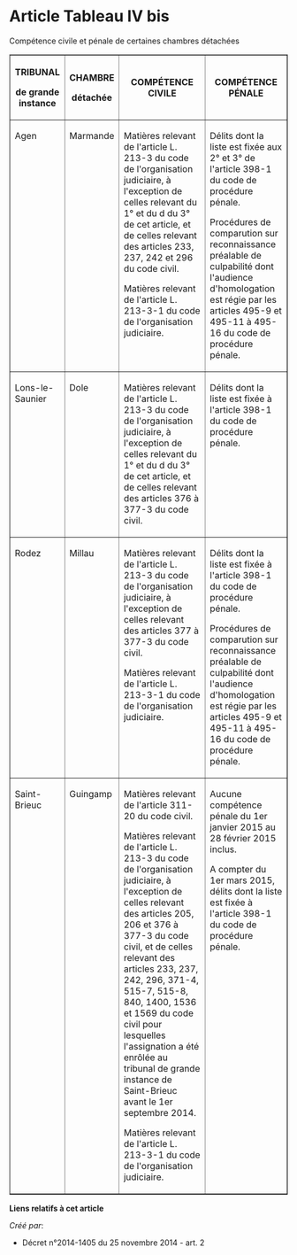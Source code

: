 # Article Tableau IV bis

Compétence civile et pénale de certaines chambres détachées

<table border="1">
  <tbody>
    <tr>
      <th>

TRIBUNAL 

de grande instance

</th>
      <th>

CHAMBRE 

détachée

</th>
      <th>

COMPÉTENCE CIVILE

</th>
      <th>

COMPÉTENCE PÉNALE

</th>
    </tr>
    <tr>
      <td valign="top" align="left">

Agen

</td>
      <td align="left" valign="top">

Marmande

</td>
      <td valign="top" align="left">

Matières relevant de l'article L. 213-3 du code de l'organisation judiciaire, à l'exception de celles relevant du 1° et du d
du 3° de cet article, et de celles relevant des articles 233, 237, 242 et 296 du code civil.

Matières relevant de l'article L. 213-3-1 du code de l'organisation judiciaire.

</td>
      <td align="left" valign="top">

Délits dont la liste est fixée aux 2° et 3° de l'article 398-1 du code de procédure pénale.

Procédures de comparution sur reconnaissance préalable de culpabilité dont l'audience d'homologation est régie par les
articles 495-9 et 495-11 à 495-16 du code de procédure pénale.

</td>
    </tr>
    <tr>
      <td align="left" valign="top">

Lons-le-Saunier

</td>
      <td align="left" valign="top">

Dole

</td>
      <td align="left" valign="top">

Matières relevant de l'article L. 213-3 du code de l'organisation judiciaire, à l'exception de celles relevant du 1° et du d
du 3° de cet article, et de celles relevant des articles 376 à 377-3 du code civil.

</td>
      <td align="left" valign="top">

Délits dont la liste est fixée à l'article 398-1 du code de procédure pénale.

</td>
    </tr>
    <tr>
      <td align="left" valign="top">

Rodez

</td>
      <td align="left" valign="top">

Millau

</td>
      <td align="left" valign="top">

Matières relevant de l'article L. 213-3 du code de l'organisation judiciaire, à l'exception de celles relevant des articles
377 à 377-3 du code civil.

Matières relevant de l'article L. 213-3-1 du code de l'organisation judiciaire.

</td>
      <td valign="top" align="left">

Délits dont la liste est fixée à l'article 398-1 du code de procédure pénale.

Procédures de comparution sur reconnaissance préalable de culpabilité dont l'audience d'homologation est régie par les
articles 495-9 et 495-11 à 495-16 du code de procédure pénale.

</td>
    </tr>
    <tr>
      <td align="left" valign="top">

Saint-Brieuc

</td>
      <td align="left" valign="top">

Guingamp

</td>
      <td align="left" valign="top">

Matières relevant de l'article 311-20 du code civil.

Matières relevant de l'article L. 213-3 du code de l'organisation judiciaire, à l'exception de celles relevant des articles
205, 206 et 376 à 377-3 du code civil, et de celles relevant des articles 233, 237, 242, 296, 371-4, 515-7, 515-8, 840, 1400,
1536 et 1569 du code civil pour lesquelles l'assignation a été enrôlée au tribunal de grande instance de Saint-Brieuc avant
le 1er septembre 2014.

Matières relevant de l'article L. 213-3-1 du code de l'organisation judiciaire.

</td>
      <td valign="top" align="left">

Aucune compétence pénale du 1er janvier 2015 au 28 février 2015 inclus.

A compter du 1er mars 2015, délits dont la liste est fixée à l'article 398-1 du code de procédure pénale.

</td>
    </tr>
  </tbody>
</table>

**Liens relatifs à cet article**

_Créé par_:

  - Décret n°2014-1405 du 25 novembre 2014 - art. 2
